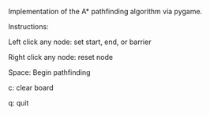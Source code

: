 Implementation of the A* pathfinding algorithm via pygame.

Instructions:

Left click any node: set start, end, or barrier

Right click any node: reset node

Space: Begin pathfinding

c: clear board

q: quit
